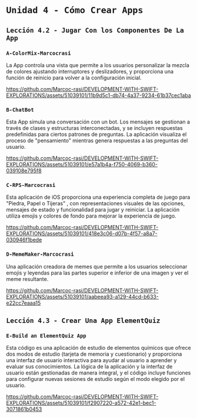 # `Unidad 4 - Cómo Crear Apps`

## `Lección 4.2 - Jugar Con los Componentes De La App`

### `A-ColorMix-Marcocrasi` 

La App controla una vista que permite a los usuarios personalizar la mezcla de colores ajustando interruptores y deslizadores, y proporciona una función de reinicio para volver a la configuración inicial.

https://github.com/Marcoc-rasi/DEVELOPMENT-WITH-SWIFT-EXPLORATIONS/assets/51039101/11b9d5c1-db74-4a37-9234-61b37cec1aba

### `B-ChatBot` 

Esta App simula una conversación con un bot. Los mensajes se gestionan a través de clases y estructuras interconectadas, y se incluyen respuestas predefinidas para ciertos patrones de preguntas. La aplicación visualiza el proceso de "pensamiento" mientras genera respuestas a las preguntas del usuario.

https://github.com/Marcoc-rasi/DEVELOPMENT-WITH-SWIFT-EXPLORATIONS/assets/51039101/e57a1b4a-f750-4069-b360-039108e795f8

### `C-RPS-Marcocrasi` 

 Esta aplicación de iOS proporciona una experiencia completa de juego para "Piedra, Papel o Tijeras" , con representaciones visuales de las opciones, mensajes de estado y funcionalidad para jugar y reiniciar. La aplicación utiliza emojis y colores de fondo para mejorar la experiencia de juego.

https://github.com/Marcoc-rasi/DEVELOPMENT-WITH-SWIFT-EXPLORATIONS/assets/51039101/418e3c06-d07b-4f57-a8a7-030946f1bede

### `D-MemeMaker-Marcocrasi` 

Una aplicación creadora de memes que permite a los usuarios seleccionar emojis y leyendas para las partes superior e inferior de una imagen y ver el meme resultante.

https://github.com/Marcoc-rasi/DEVELOPMENT-WITH-SWIFT-EXPLORATIONS/assets/51039101/aabeea93-a129-44cd-b633-e22cc7eaaa15

## `Lección 4.3 - Crear Una App ElementQuiz`

### `E-Build an ElementQuiz App` 

Esta código es una aplicación de estudio de elementos químicos que ofrece dos modos de estudio (tarjeta de memoria y cuestionario) y proporciona una interfaz de usuario interactiva para ayudar al usuario a aprender y evaluar sus conocimientos. La lógica de la aplicación y la interfaz de usuario están gestionadas de manera integral, y el código incluye funciones para configurar nuevas sesiones de estudio según el modo elegido por el usuario.

https://github.com/Marcoc-rasi/DEVELOPMENT-WITH-SWIFT-EXPLORATIONS/assets/51039101/f2907220-a572-42e1-bec1-3071861b0453
